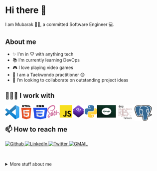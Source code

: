 # Hi there 👋 </h2>

<!--
**mubarak-bunza/mubarak-bunza** is a ✨ _special_ ✨ repository because its `README.md` (this file) appears on your GitHub profile.

Here are some ideas to get you started:

 ...

- 👯 I’m looking to collaborate on ...

- 💬 Ask me about ...
- 😄 Pronouns: ...
- ⚡ Fun fact: ...
-->

I am Mubarak 👨🏾‍, a committed Software Engineer 💻.

## About me

- ✨ I'm in ♡ with anything tech
- 📚 I’m currently learning DevOps
- 🎮 I love playing video games
- 🥋 I am a Taekwondo practitioner 😊
- 👯 I’m looking to collaborate on outstanding project ideas

## 👨🏾‍💻 I work with

<p>
<img align="left" title="Visual Studio Code" alt="Visual Studio Code" width="45px" height="45px" src="assets/vscode.png" />

<img align="left" title="HTML5" alt="HTML5" width="45px" height="45px" src="assets/html.png" />

<img align="left" title="CSS3" alt="CSS3" width="45px" height="45px" src="assets/css.png" />

<img align="left" title="SaSS" alt="SaSS" width="40px" height="40px" src="assets/sass.png" />

<img align="left" title="JavaScript" alt="JavaScript" width="40px" height="40px" src="assets/js.png" />

<img align="left" title="Bootstrap" alt="Bootstrap" width="40px" height="40px" src="assets/bootstrap.png" />

</p>

<img align="left" title="Python" alt="Python" width="40px" height="40px" src="assets/python.png" />

<img align="left" title="Django" alt="Django" width="60px" height="40px" src="assets/django.png" />

<img align="left" title="Django Rest Framework" alt="Django Rest Framework" width="60px" height="45px" src="assets/rest.png" /> 


<img align="left" title="PostgreSQL" alt="PostgreSQL" width="55px" height="50px" src="assets/postgres.png" /> 
</p>

<br />
<br />

## 📫 How to reach me

<p>
    <a href="https://github.com/mubarak-bunza" target="_blank">
        <img alt="Github" src="https://img.shields.io/badge/GitHub-%2312100E.svg?&style=for-the-badge&logo=Github&logoColor=white" />
    </a> 
    <a href="https://www.linkedin.com/in/mubarak-bunza" target="_blank">
        <img alt="LinkedIn" src="https://img.shields.io/badge/linkedin-%230077B5.svg?&style=for-the-badge&logo=linkedin&logoColor=white" />
    </a>
    <a href="https://twitter.com/Programmer_4013" target="_blank">
        <img alt="Twitter" src="https://img.shields.io/badge/Twitter-%230077B5.svg?&style=for-the-badge&logo=twitter&logoColor=white" />
    </a>
    <a href="mailto:mubarakabubakar227@gmail.com" target="_blank">
        <img alt="GMAIL" src="https://img.shields.io/badge/GMAIL-%230077B5.svg?&style=for-the-badge&logo=gmail&logoColor=white&color=red" />
    </a>
</p>

<br />
<br />

<details>
<summary>
    More stuff about me
</summary>
<br />

## Profile visitors

![visitors](https://visitor-badge.glitch.me/badge?page_id=mubarak-bunza.mubarak-bunza)

## Github Stats

[![Anurag's GitHub stats](https://github-readme-stats.vercel.app/api?username=mubarak-bunza&count_private=true&hide=issues,contribs&show_icons=true&theme=dark)](https://github.com/mubarak-bunza/github-readme-stats)

## Coding stats

<!--START_SECTION:waka-->
```text
HTML         3 hrs 7 mins    █████████▒░░░░░░░░░░░░░░░   37.96 % 
SCSS         3 hrs 1 min     █████████▒░░░░░░░░░░░░░░░   36.88 % 
Git Config   39 mins         ██░░░░░░░░░░░░░░░░░░░░░░░   08.04 % 
PHP          36 mins         ██░░░░░░░░░░░░░░░░░░░░░░░   07.46 % 
Python       34 mins         █▓░░░░░░░░░░░░░░░░░░░░░░░   07.06 % 
```
<!--END_SECTION:waka-->

</details>
